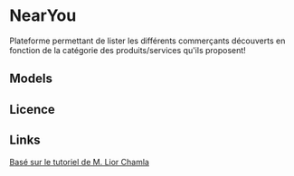 # NearYou
Plateforme permettant de lister les différents commerçants découverts en fonction de la catégorie des produits/services qu'ils proposent!



## Models

## Licence

## Links 

[Basé sur le tutoriel de M. Lior Chamla](https://www.youtube.com/watch?v=_GjHWa9hQic)
